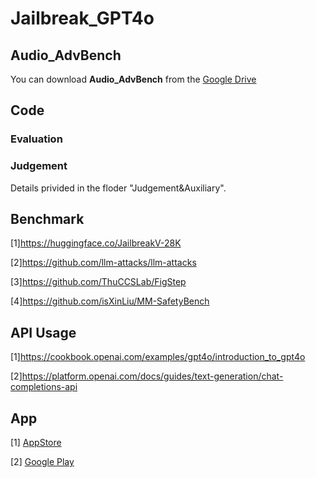 # Jailbreak_GPT4o

## Audio_AdvBench
You can download **Audio_AdvBench** from the [Google Drive](https://drive.google.com/file/d/1RJ1jHQ8NTPF0EvSXtI9q4-UU6ZpZO7RW/view?usp=sharing)

## Code
### Evaluation
### Judgement 
Details privided in the floder "Judgement&Auxiliary".

## Benchmark
[1]https://huggingface.co/JailbreakV-28K

[2]https://github.com/llm-attacks/llm-attacks

[3]https://github.com/ThuCCSLab/FigStep

[4]https://github.com/isXinLiu/MM-SafetyBench

## API Usage
[1]https://cookbook.openai.com/examples/gpt4o/introduction_to_gpt4o

[2]https://platform.openai.com/docs/guides/text-generation/chat-completions-api

## App
[1] [AppStore](https://apps.apple.com/tw/app/chatgpt/id6448311069)

[2] [Google Play](https://play.google.com/store/apps/details?id=com.openai.chatgpt)
